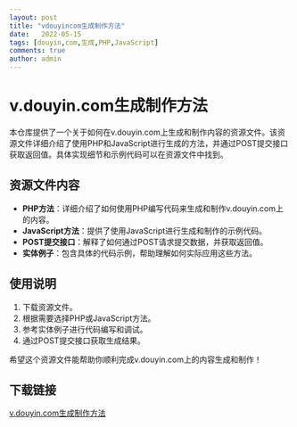 ```yaml
---
layout: post
title: "vdouyincom生成制作方法"
date:   2022-05-15
tags: [douyin,com,生成,PHP,JavaScript]
comments: true
author: admin
---
```

# v.douyin.com生成制作方法

本仓库提供了一个关于如何在v.douyin.com上生成和制作内容的资源文件。该资源文件详细介绍了使用PHP和JavaScript进行生成的方法，并通过POST提交接口获取返回值。具体实现细节和示例代码可以在资源文件中找到。

## 资源文件内容

- **PHP方法**：详细介绍了如何使用PHP编写代码来生成和制作v.douyin.com上的内容。
- **JavaScript方法**：提供了使用JavaScript进行生成和制作的示例代码。
- **POST提交接口**：解释了如何通过POST请求提交数据，并获取返回值。
- **实体例子**：包含具体的代码示例，帮助理解如何实际应用这些方法。

## 使用说明

1. 下载资源文件。
2. 根据需要选择PHP或JavaScript方法。
3. 参考实体例子进行代码编写和调试。
4. 通过POST提交接口获取生成结果。

希望这个资源文件能帮助你顺利完成v.douyin.com上的内容生成和制作！

## 下载链接

[v.douyin.com生成制作方法](https://pan.quark.cn/s/137a8e6be211)